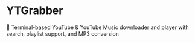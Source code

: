 # YTGrabber
🎵 Terminal-based YouTube & YouTube Music downloader and player with search, playlist support, and MP3 conversion
